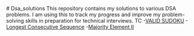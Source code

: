 \# Dsa_solutions
This repository contains my solutions to various DSA problems. I am using this to track my progress and improve my problem-solving skills in preparation for technical interviews.
TC
-[VALID SUDOKU](https://leetcode.com/submissions/detail/1774161872/)
-[Longest Consecutive Sequence](https://leetcode.com/submissions/detail/1774210225/)
-[Majority Element II](https://leetcode.com/submissions/detail/1774219244/)



